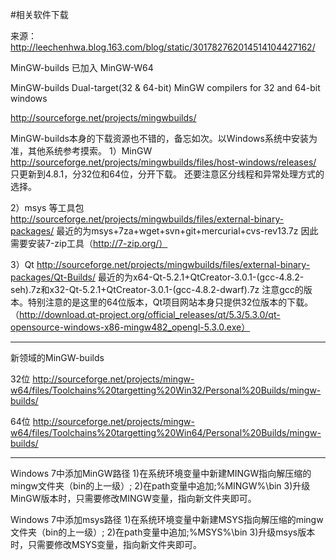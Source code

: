 #相关软件下载

来源：http://leechenhwa.blog.163.com/blog/static/301782762014514104427162/

MinGW-builds 已加入 MinGW-W64  

MinGW-builds 
Dual-target(32 & 64-bit) MinGW compilers for 32 and 64-bit windows

http://sourceforge.net/projects/mingwbuilds/

MinGW-builds本身的下载资源也不错的，备忘如次。以Windows系统中安装为准，其他系统参考摸索。 
1）MinGW 
http://sourceforge.net/projects/mingwbuilds/files/host-windows/releases/ 
只更新到4.8.1，分32位和64位，分开下载。 
还要注意区分线程和异常处理方式的选择。

2）msys 等工具包 
http://sourceforge.net/projects/mingwbuilds/files/external-binary-packages/ 
最近的为msys+7za+wget+svn+git+mercurial+cvs-rev13.7z 
因此需要安装7-zip工具（http://7-zip.org/）

3）Qt 
http://sourceforge.net/projects/mingwbuilds/files/external-binary-packages/Qt-Builds/ 
最近的为x64-Qt-5.2.1+QtCreator-3.0.1-(gcc-4.8.2-seh).7z和x32-Qt-5.2.1+QtCreator-3.0.1-(gcc-4.8.2-dwarf).7z 
注意gcc的版本。特别注意的是这里的64位版本，Qt项目网站本身只提供32位版本的下载。 
（http://download.qt-project.org/official_releases/qt/5.3/5.3.0/qt-opensource-windows-x86-mingw482_opengl-5.3.0.exe）


------------- 
新领域的MinGW-builds

32位 
http://sourceforge.net/projects/mingw-w64/files/Toolchains%20targetting%20Win32/Personal%20Builds/mingw-builds/

64位 
http://sourceforge.net/projects/mingw-w64/files/Toolchains%20targetting%20Win64/Personal%20Builds/mingw-builds/

------------ 
Windows 7中添加MinGW路径 
1)在系统环境变量中新建MINGW指向解压缩的mingw文件夹（bin的上一级）; 
2)在path变量中追加;%MINGW%\bin 
3)升级MinGW版本时，只需要修改MINGW变量，指向新文件夹即可。

Windows 7中添加msys路径 
1)在系统环境变量中新建MSYS指向解压缩的mingw文件夹（bin的上一级）; 
2)在path变量中追加;%MSYS%\bin 
3)升级msys版本时，只需要修改MSYS变量，指向新文件夹即可。
